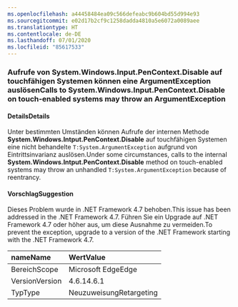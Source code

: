 ```yaml
---
ms.openlocfilehash: a44458484ea09c566defeabc9b604bd55d994e93
ms.sourcegitcommit: e02d17b2cf9c1258dadda4810a5e6072a0089aee
ms.translationtype: HT
ms.contentlocale: de-DE
ms.lasthandoff: 07/01/2020
ms.locfileid: "85617533"
---
```

### <a name="calls-to-systemwindowsinputpencontextdisable-on-touch-enabled-systems-may-throw-an-argumentexception"></a><span data-ttu-id="2bd1e-101">Aufrufe von System.Windows.Input.PenContext.Disable auf touchfähigen Systemen können eine ArgumentException auslösen</span><span class="sxs-lookup"><span data-stu-id="2bd1e-101">Calls to System.Windows.Input.PenContext.Disable on touch-enabled systems may throw an ArgumentException</span></span>

#### <a name="details"></a><span data-ttu-id="2bd1e-102">Details</span><span class="sxs-lookup"><span data-stu-id="2bd1e-102">Details</span></span>

<span data-ttu-id="2bd1e-103">Unter bestimmten Umständen können Aufrufe der internen Methode **System.Windows.Intput.PenContext.Disable** auf touchfähigen Systemen eine nicht behandelte `T:System.ArgumentException` aufgrund von Eintrittsinvarianz auslösen.</span><span class="sxs-lookup"><span data-stu-id="2bd1e-103">Under some circumstances, calls to the internal **System.Windows.Intput.PenContext.Disable** method on touch-enabled systems may throw an unhandled `T:System.ArgumentException` because of reentrancy.</span></span>

#### <a name="suggestion"></a><span data-ttu-id="2bd1e-104">Vorschlag</span><span class="sxs-lookup"><span data-stu-id="2bd1e-104">Suggestion</span></span>

<span data-ttu-id="2bd1e-105">Dieses Problem wurde in .NET Framework 4.7 behoben.</span><span class="sxs-lookup"><span data-stu-id="2bd1e-105">This issue has been addressed in the .NET Framework 4.7.</span></span> <span data-ttu-id="2bd1e-106">Führen Sie ein Upgrade auf .NET Framework 4.7 oder höher aus, um diese Ausnahme zu vermeiden.</span><span class="sxs-lookup"><span data-stu-id="2bd1e-106">To prevent the exception, upgrade to a version of the .NET Framework starting with the .NET Framework 4.7.</span></span>

| <span data-ttu-id="2bd1e-107">name</span><span class="sxs-lookup"><span data-stu-id="2bd1e-107">Name</span></span>    | <span data-ttu-id="2bd1e-108">Wert</span><span class="sxs-lookup"><span data-stu-id="2bd1e-108">Value</span></span>       |
|:--------|:------------|
| <span data-ttu-id="2bd1e-109">Bereich</span><span class="sxs-lookup"><span data-stu-id="2bd1e-109">Scope</span></span>   | <span data-ttu-id="2bd1e-110">Microsoft Edge</span><span class="sxs-lookup"><span data-stu-id="2bd1e-110">Edge</span></span>        |
| <span data-ttu-id="2bd1e-111">Version</span><span class="sxs-lookup"><span data-stu-id="2bd1e-111">Version</span></span> | <span data-ttu-id="2bd1e-112">4.6.1</span><span class="sxs-lookup"><span data-stu-id="2bd1e-112">4.6.1</span></span>       |
| <span data-ttu-id="2bd1e-113">Typ</span><span class="sxs-lookup"><span data-stu-id="2bd1e-113">Type</span></span>    | <span data-ttu-id="2bd1e-114">Neuzuweisung</span><span class="sxs-lookup"><span data-stu-id="2bd1e-114">Retargeting</span></span> |
